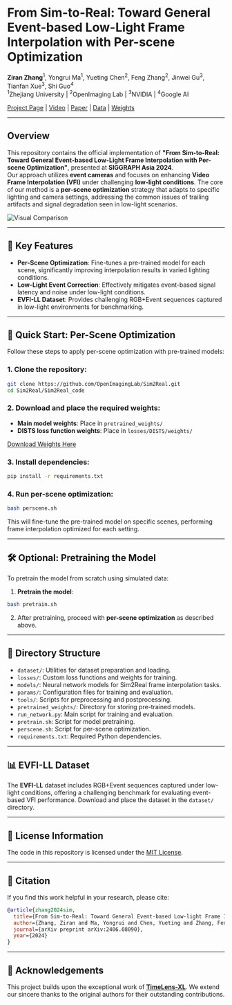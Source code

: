 # From Sim-to-Real: Toward General Event-based Low-Light Frame Interpolation with Per-scene Optimization

**Ziran Zhang**<sup>1</sup>, Yongrui Ma<sup>1</sup>, Yueting Chen<sup>2</sup>, Feng Zhang<sup>2</sup>, Jinwei Gu<sup>3</sup>, Tianfan Xue<sup>3</sup>, Shi Guo<sup>4</sup>  
<sup>1</sup>Zhejiang University | <sup>2</sup>OpenImaging Lab | <sup>3</sup>NVIDIA | <sup>4</sup>Google AI

[Project Page](https://openimaginglab.github.io/Sim2Real/) | [Video](https://www.youtube.com/watch?v=PiYEh_zcG88) | [Paper](https://arxiv.org/pdf/2406.08090) | [Data](https://opendatalab.com/ziranzhang/EVFI-LL) | [Weights](https://drive.google.com/drive/folders/1sugfKHUswxqUNQKit1G5W8dF1rAKijxq?usp=drive_link)

---

## Overview

This repository contains the official implementation of **"From Sim-to-Real: Toward General Event-based Low-Light Frame Interpolation with Per-scene Optimization"**, presented at **SIGGRAPH Asia 2024**.  
Our approach utilizes **event cameras** and focuses on enhancing **Video Frame Interpolation (VFI)** under challenging **low-light conditions**. The core of our method is a **per-scene optimization** strategy that adapts to specific lighting and camera settings, addressing the common issues of trailing artifacts and signal degradation seen in low-light scenarios.

![Visual Comparison](Sim2Real_code/image.png)

---

## 🔑 Key Features

- **Per-Scene Optimization**: Fine-tunes a pre-trained model for each scene, significantly improving interpolation results in varied lighting conditions.
- **Low-Light Event Correction**: Effectively mitigates event-based signal latency and noise under low-light conditions.
- **EVFI-LL Dataset**: Provides challenging RGB+Event sequences captured in low-light environments for benchmarking.

---

## 🚀 Quick Start: Per-Scene Optimization

Follow these steps to apply per-scene optimization with pre-trained models:

### 1. Clone the repository:

```bash
git clone https://github.com/OpenImagingLab/Sim2Real.git
cd Sim2Real/Sim2Real_code
```

### 2. Download and place the required weights:

- **Main model weights**: Place in `pretrained_weights/`
- **DISTS loss function weights**: Place in `losses/DISTS/weights/`

[Download Weights Here](https://drive.google.com/drive/folders/1sugfKHUswxqUNQKit1G5W8dF1rAKijxq?usp=drive_link)

### 3. Install dependencies:

```bash
pip install -r requirements.txt
```

### 4. Run per-scene optimization:

```bash
bash perscene.sh
```

This will fine-tune the pre-trained model on specific scenes, performing frame interpolation optimized for each setting.

---

## 🛠️ Optional: Pretraining the Model

To pretrain the model from scratch using simulated data:

1. **Pretrain the model**:

```bash
bash pretrain.sh
```

2. After pretraining, proceed with **per-scene optimization** as described above.

---

## 📂 Directory Structure

- `dataset/`: Utilities for dataset preparation and loading.
- `losses/`: Custom loss functions and weights for training.
- `models/`: Neural network models for Sim2Real frame interpolation tasks.
- `params/`: Configuration files for training and evaluation.
- `tools/`: Scripts for preprocessing and postprocessing.
- `pretrained_weights/`: Directory for storing pre-trained models.
- `run_network.py`: Main script for training and evaluation.
- `pretrain.sh`: Script for model pretraining.
- `perscene.sh`: Script for per-scene optimization.
- `requirements.txt`: Required Python dependencies.

---

## 📊 EVFI-LL Dataset

The **EVFI-LL** dataset includes RGB+Event sequences captured under low-light conditions, offering a challenging benchmark for evaluating event-based VFI performance. Download and place the dataset in the `dataset/` directory.

---

## 📜 License Information
The code in this repository is licensed under the [MIT License](LICENSE).

---

## 📝 Citation

If you find this work helpful in your research, please cite:

```bibtex
@article{zhang2024sim,
  title={From Sim-to-Real: Toward General Event-based Low-light Frame Interpolation with Per-scene Optimization},
  author={Zhang, Ziran and Ma, Yongrui and Chen, Yueting and Zhang, Feng and Gu, Jinwei and Xue, Tianfan and Guo, Shi},
  journal={arXiv preprint arXiv:2406.08090},
  year={2024}
}
```

---

## 🙏 Acknowledgements

This project builds upon the exceptional work of **[TimeLens-XL](https://github.com/OpenImagingLab/TimeLens-XL)**. We extend our sincere thanks to the original authors for their outstanding contributions.
